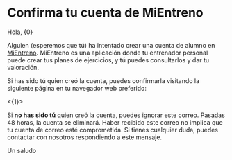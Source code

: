 # Confirma tu cuenta de MiEntreno

Hola, {0}

Alguien (esperemos que tú) ha intentado crear una cuenta de alumno en [MiEntreno](https://mientreno.app). MiEntreno es
una aplicación donde tu entrenador personal puede crear tus planes de ejercicios, y tú puedes consultarlos y dar tu
valoración.

Si has sido tú quien creó la cuenta, puedes confirmarla visitando la siguiente página en tu navegador web preferido:

<{1}>

Si **no has sido tú** quien creó la cuenta, puedes ignorar este correo. Pasadas 48 horas, la cuenta se eliminará. Haber recibido este correo no implica que tu cuenta de correo esté comprometida. Si tienes cualquier duda, puedes contactar con nosotros respondiendo a este mensaje.

Un saludo